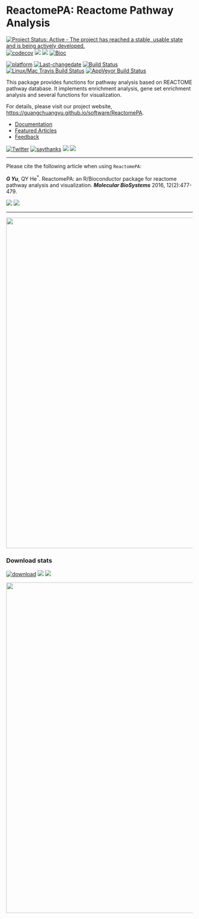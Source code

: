 # ReactomePA: Reactome Pathway Analysis

[![Project Status: Active - The project has reached a stable, usable
state and is being actively
developed.](http://www.repostatus.org/badges/latest/active.svg)](http://www.repostatus.org/#active)
[![codecov](https://codecov.io/gh/GuangchuangYu/ReactomePA/branch/master/graph/badge.svg)](https://codecov.io/gh/GuangchuangYu/ReactomePA/)
[![](https://img.shields.io/badge/release%20version-1.26.0-green.svg)](https://www.bioconductor.org/packages/ReactomePA)
[![](https://img.shields.io/badge/devel%20version-1.27.0-green.svg)](https://github.com/guangchuangyu/ReactomePA)
[![Bioc](http://www.bioconductor.org/shields/years-in-bioc/clusterProfiler.svg)](https://www.bioconductor.org/packages/devel/bioc/html/clusterProfiler.html#since)

[![platform](http://www.bioconductor.org/shields/availability/devel/ReactomePA.svg)](https://www.bioconductor.org/packages/devel/bioc/html/ReactomePA.html#archives)
[![Last-changedate](https://img.shields.io/badge/last%20change-2019--04--16-green.svg)](https://github.com/GuangchuangYu/ReactomePA/commits/master)
[![Build
Status](http://www.bioconductor.org/shields/build/devel/bioc/ReactomePA.svg)](https://bioconductor.org/checkResults/devel/bioc-LATEST/ReactomePA/)
[![Linux/Mac Travis Build
Status](https://img.shields.io/travis/GuangchuangYu/ReactomePA/master.svg?label=Mac%20OSX%20%26%20Linux)](https://travis-ci.org/GuangchuangYu/ReactomePA)
[![AppVeyor Build
Status](https://img.shields.io/appveyor/ci/Guangchuangyu/ReactomePA/master.svg?label=Windows)](https://ci.appveyor.com/project/GuangchuangYu/ReactomePA)

This package provides functions for pathway analysis based on REACTOME
pathway database. It implements enrichment analysis, gene set enrichment
analysis and several functions for visualization.

For details, please visit our project website,
<https://guangchuangyu.github.io/software/ReactomePA>.

  - [Documentation](https://guangchuangyu.github.io/software/ReactomePA/documentation/)
  - [Featured
    Articles](https://guangchuangyu.github.io/software/ReactomePA/featuredArticles/)
  - [Feedback](https://guangchuangyu.github.io/software/ReactomePA/#feedback)

[![Twitter](https://img.shields.io/twitter/url/http/shields.io.svg?style=social&logo=twitter)](https://twitter.com/intent/tweet?hashtags=ReactomePA&url=http://pubs.rsc.org/en/Content/ArticleLanding/2016/MB/C5MB00663E#!divAbstract)
[![saythanks](https://img.shields.io/badge/say-thanks-ff69b4.svg)](https://saythanks.io/to/GuangchuangYu)
[![](https://img.shields.io/badge/follow%20me%20on-微信-green.svg)](https://guangchuangyu.github.io/blog_images/biobabble.jpg)
[![](https://img.shields.io/badge/打赏-支付宝/微信-green.svg)](https://guangchuangyu.github.io/blog_images/pay_qrcode.png)

-----

Please cite the following article when using `ReactomePA`:

***G Yu***, QY He<sup>\*</sup>. ReactomePA: an R/Bioconductor package
for reactome pathway analysis and visualization. ***Molecular
BioSystems*** 2016,
12(2):477-479.

[![](https://img.shields.io/badge/doi-10.1039/c5mb00663e-green.svg)](https://doi.org/10.1039/c5mb00663e)
[![](https://img.shields.io/badge/Altmetric-22-green.svg)](https://www.altmetric.com/details/4796667)

-----

<img src="https://guangchuangyu.github.io/software/citation_trend/ReactomePA.png" width="890"/>

### Download stats

[![download](http://www.bioconductor.org/shields/downloads/ReactomePA.svg)](https://bioconductor.org/packages/stats/bioc/ReactomePA/)
[![](https://img.shields.io/badge/download-36995/total-blue.svg)](https://bioconductor.org/packages/stats/bioc/ReactomePA)
[![](https://img.shields.io/badge/download-1152/month-blue.svg)](https://bioconductor.org/packages/stats/bioc/ReactomePA)

<img src="https://guangchuangyu.github.io/software/dlstats/ReactomePA.png" width="890"/>
